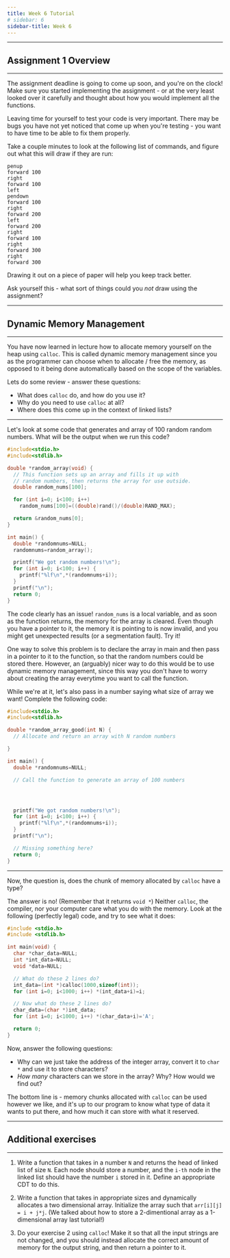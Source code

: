 ```yaml
---
title: Week 6 Tutorial
# sidebar: 6
sidebar-title: Week 6
---
```


---
## Assignment 1 Overview
---

The assignment deadline is going to come up soon, and you're on the clock! Make sure you started implementing the assignment - or at the very least looked over it carefully and thought about how you would implement all the functions.

Leaving time for yourself to test your code is very important. There may be bugs you have not yet noticed that come up when you're testing - you want to have time to be able to fix them properly.

Take a couple minutes to look at the following list of commands, and figure out what this will draw if they are run:

```
penup
forward 100
right
forward 100
left
pendown
forward 100
right
forward 200
left
forward 200
right
forward 100
right
forward 300
right
forward 300
```
Drawing it out on a piece of paper will help you keep track better.

Ask yourself this - what sort of things could you *not* draw using the assignment?

---
## Dynamic Memory Management
---

You have now learned in lecture how to allocate memory yourself on the heap using `calloc`. This is called dynamic memory management since you as the programmer can choose when to allocate / free the memory, as opposed to it being done automatically based on the scope of the variables.

Lets do some review - answer these questions:
- What does `calloc` do, and how do you use it?
- Why do you need to use `calloc` at all?
- Where does this come up in the context of linked lists?

---

Let's look at some code that generates and array of 100 random random numbers. What will be the output when we run this code?
```c
#include<stdio.h>
#include<stdlib.h>

double *random_array(void) {
  // This function sets up an array and fills it up with
  // random numbers, then returns the array for use outside.
  double random_nums[100];

  for (int i=0; i<100; i++)
    random_nums[100]=((double)rand()/(double)RAND_MAX);

  return &random_nums[0];
}

int main() {
  double *randomnums=NULL;
  randomnums=random_array();

  printf("We got random numbers!\n");
  for (int i=0; i<100; i++) {
    printf("%lf\n",*(randomnums+i));
  }
  printf("\n");
  return 0;
}
```

The code clearly has an issue! `random_nums` is a local variable, and as soon as the function returns, the memory for the array is cleared. Even though you have a pointer to it, the memory it is pointing to is now invalid, and you might get unexpected results (or a segmentation fault). Try it!

One way to solve this problem is to declare the array in main and then pass in a pointer to it to the function, so that the random numbers could be stored there. However, an (arguably) nicer way to do this would be to use dynamic memory management, since this way you don't have to worry about creating the array everytime you want to call the function. 

While we're at it, let's also pass in a number saying what size of array we want! Complete the following code:

```c
#include<stdio.h>
#include<stdlib.h>

double *random_array_good(int N) {
  // Allocate and return an array with N random numbers

}

int main() {
  double *randomnums=NULL;

  // Call the function to generate an array of 100 numbers




  printf("We got random numbers!\n");
  for (int i=0; i<100; i++) {
    printf("%lf\n",*(randomnums+i));
  }
  printf("\n");

  // Missing something here?
  return 0;
}
```

---

Now, the question is, does the chunk of memory allocated by `calloc` have a type?

The answer is no! (Remember that it returns `void *`) Neither `calloc`, the compiler, nor your computer care what you do with the memory. Look at the following (perfectly legal) code, and try to see what it does:

```c
#include <stdio.h>
#include <stdlib.h>

int main(void) {
  char *char_data=NULL;
  int *int_data=NULL;
  void *data=NULL;

  // What do these 2 lines do?
  int_data=(int *)calloc(1000,sizeof(int));
  for (int i=0; i<1000; i++) *(int_data+i)=i;

  // Now what do these 2 lines do?
  char_data=(char *)int_data;
  for (int i=0; i<1000; i++) *(char_data+i)='A';

  return 0;
}
```

Now, answer the following questions:

- Why can we just take the address of the integer array, convert it to `char *` and use it to store characters?
- *How many* characters can we store in the array? Why? How would we find out?

The bottom line is - memory chunks allocated with `calloc` can be used
however we like, and it's up to our program to know what type of data it
wants to put there, and how much it can store with what it reserved.

---
## Additional exercises
---

1. Write a function that takes in a number `N` and returns the head of linked list of size `N`. Each node should store a number, and the `i-th` node in the linked list should have the number `i` stored in it. Define an appropriate CDT to do this.

2. Write a function that takes in appropriate sizes and dynamically allocates a two dimensional array. Initialize the array such that `arr[i][j] = i + j*j`. (We talked about how to store a 2-dimentional array as a 1-dimensional array last tutorial!)

3. Do your exercise 2 using `calloc`! Make it so that all the input strings are not changed, and you should instead allocate the correct amount of memory for the output string, and then return a pointer to it.
